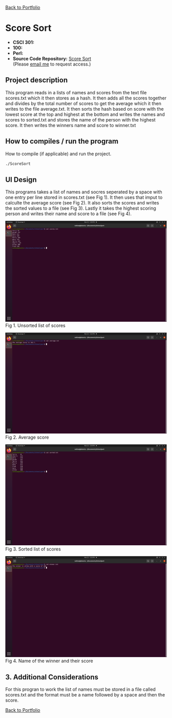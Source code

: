 [Back to Portfolio](./)

Score Sort
===============

-   **CSCI 301:** 
-   **100:**
-   **Perl:**
-   **Source Code Repository:** [Score Sort](https://github.com/Nathan-Satt/ScoreSort/)  
    (Please [email me](mailto:NDSatterfield@csustudent.net?subject=GitHub%20Access) to request access.)

## Project description

This program reads in a lists of names and scores from the text file scores.txt which it then stores as a hash. It then adds all the scores together and divides by the total number of scores to get the average which it then writes to the file average.txt. It then sorts the hash based on score with the lowest score at the top and highest at the bottom and writes the names and scores to sorted.txt and stores the name of the person with the highest score. It then writes the winners name and score to winner.txt 

## How to compiles / run the program

How to compile (if applicable) and run the project.

```bash
./ScoreSort
```

## UI Design

This programs takes a list of names and socres seperated by a space with one entry per line stored in scores.txt (see Fig 1). It then uses that imput to calculte the average score (see Fig 2). It also sorts the scores and writes the sorted values to a file (see Fig 3). Lastly it takes the highest scoring person and writes their name and score to a file (see Fig 4).

![screenshot](images/score.png)
Fig 1. Unsorted list of scores 

![screenshot](images/av.png)
Fig 2. Average score

![screenshot](images/sorted.png)
Fig 3. Sorted list of scores

![screenshot](images/winner.png)
Fig 4. Name of the winner and their score 
## 3. Additional Considerations

For this progran to work the list of names must be stored in a file called scores.txt and the format must be a name followed by a space and then the score. 

[Back to Portfolio](./)
